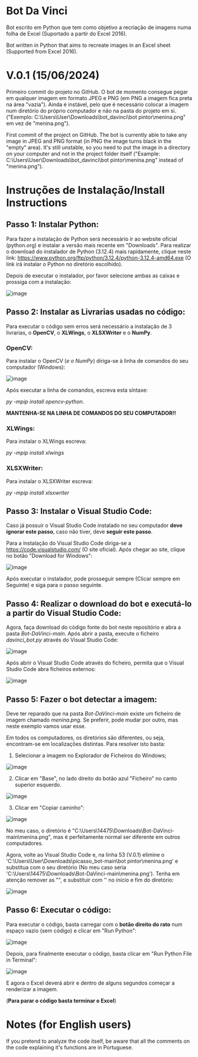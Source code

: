 # Bot Da Vinci
Bot escrito em Python que tem como objetivo a recriação de imagens numa folha de Excel (Suportado a partir do Excel 2016).

Bot written in Python that aims to recreate images in an Excel sheet (Supported from Excel 2016).

# V.0.1 (15/06/2024)

Primeiro commit do projeto no GitHub. O bot de momento consegue pegar em qualquer imagem em formato JPEG e PNG (em PNG a imagem fica preta na área "vazia").
Ainda é instável, pelo que é necessário colocar a imagem num diretório do próprio computador e não na pasta do projeto em si. ("Exemplo: C:\Users\User\Downloads\bot_davinci\bot pintor\menina.png" em vez de "menina.png").

First commit of the project on GitHub. The bot is currently able to take any image in JPEG and PNG format (in PNG the image turns black in the "empty" area).
It's still unstable, so you need to put the image in a directory on your computer and not in the project folder itself ("Example: C:\Users\User\Downloads\bot_davinci\bot pintor\menina.png" instead of "menina.png").

# Instruções de Instalação/Install Instructions

## Passo 1: Instalar Python:

Para fazer a instalação de Python será necessário ir ao website oficial (python.org) e instalar a versão mais recente em "Downloads". Para realizar o download do instalador de Python (3.12.4) mais rapidamente, clique neste link: https://www.python.org/ftp/python/3.12.4/python-3.12.4-amd64.exe (O link irá instalar o Python no diretório escolhido).

Depois de executar o instalador, por favor selecione ambas as caixas e prossiga com a instalação: 

![image](https://github.com/dabrelity1/Bot-DaVinci/assets/147398154/47f250a2-e902-4f6b-ab98-1f4672986754)

## Passo 2: Instalar as Livrarias usadas no código:

Para executar o código sem erros será necessário a instalação de 3 livrarias, o **OpenCV**, o **XLWings**, o **XLSXWriter** e o **NumPy**.

### OpenCV:

Para instalar o OpenCV (*e o NumPy*) diriga-se à linha de comandos do seu computador (Windows):

![image](https://github.com/dabrelity1/Bot-DaVinci/assets/147398154/c94c1d73-8e20-4300-b4b7-e90339208af7)

Após executar a linha de comandos, escreva esta síntaxe:

*py -mpip install opencv-python*.

**MANTENHA-SE NA LINHA DE COMANDOS DO SEU COMPUTADOR!!**

### XLWings:

Para instalar o XLWings escreva:

*py -mpip install xlwings*

### XLSXWriter:

Para instalar o XLSXWriter escreva:

*py -mpip install xlsxwriter*

## Passo 3: Instalar o Visual Studio Code:

Caso já possuir o Visual Studio Code instalado no seu computador **deve ignorar este passo**, caso não tiver, deve **seguir este passo**.

Para a instalação do Visual Studio Code diriga-se a https://code.visualstudio.com/ (O site oficial).
Após chegar ao site, clique no botão "Download for Windows":

![image](https://github.com/dabrelity1/Bot-DaVinci/assets/147398154/70136bf9-7bce-47c8-b9ec-8d38da48029e)

Após executar o instalador, pode prosseguir sempre (Clicar sempre em Seguinte) e siga para o passo seguinte.

## Passo 4: Realizar o download do bot e executá-lo a partir do Visual Studio Code:

Agora, faça download do código fonte do bot neste repositório e abra a pasta *Bot-DaVinci-main*.
Após abrir a pasta, execute o ficheiro *davinci_bot.py* através do Visual Studio Code:

![image](https://github.com/dabrelity1/Bot-DaVinci/assets/147398154/95d656d4-1feb-41cc-bd4f-1f0db0c5f1bd)

Após abrir o Visual Studio Code através do ficheiro, permita que o Visual Studio Code abra ficheiros externos:

![image](https://github.com/dabrelity1/Bot-DaVinci/assets/147398154/54218051-5f23-4ee8-851a-14c2eae38620)

## Passo 5: Fazer o bot detectar a imagem:

Deve ter reparado que na pasta *Bot-DaVinci-main* existe um ficheiro de imagem chamado *menina.png*. Se preferir, pode mudar por outro, mas neste exemplo vamos usar esse.

Em todos os computadores, os diretórios são diferentes, ou seja, encontram-se em localizações distintas. Para resolver isto basta:

1. Selecionar a imagem no Explorador de Ficheiros do Windows;

![image](https://github.com/dabrelity1/Bot-DaVinci/assets/147398154/de8c2c35-428a-475c-a4b8-0289da147cc5)

2. Clicar em "Base", no lado direito do botão azul "Ficheiro" no canto superior esquerdo.

![image](https://github.com/dabrelity1/Bot-DaVinci/assets/147398154/5780c508-b5ed-4ffa-b6f3-c5389b98e2ee)

3. Clicar em "Copiar caminho":

![image](https://github.com/dabrelity1/Bot-DaVinci/assets/147398154/2f6fd934-171b-4ae3-b9c4-bb70d7a659ae)

No meu caso, o diretório é "C:\Users\14475\Downloads\Bot-DaVinci-main\menina.png", mas é perfeitamente normal ser diferente em outros computadores.

Agora, volte ao Visual Studio Code e, na linha 53 (V.0.1) elimine o 'C:\Users\User\Downloads\picasso_bot-main\bot pintor\menina.png' e substitua com o seu diretório (No meu caso seria 'C:\Users\14475\Downloads\Bot-DaVinci-main\menina.png'). Tenha em atenção remover as "", e substituir com '' no início e fim do diretório:

![image](https://github.com/dabrelity1/Bot-DaVinci/assets/147398154/37de383e-e7e2-4e2d-987f-c6d4ee74e5e7)

## Passo 6: Executar o código:

Para executar o código, basta carregar com o **botão direito do rato** num espaço vazio (sem código) e clicar em "Run Python":

![image](https://github.com/dabrelity1/Bot-DaVinci/assets/147398154/85b51841-f739-49fc-8fae-b5c3db63d200)

Depois, para finalmente executar o código, basta clicar em "Run Python File in Terminal":

![image](https://github.com/dabrelity1/Bot-DaVinci/assets/147398154/eec11255-0af8-42a5-9a38-91d50879d50f)

E agora o Excel deverá abrir e dentro de alguns segundos começar a renderizar a imagem.

(**Para parar o código basta terminar o Excel**)

# Notes (for English users)

If you pretend to analyze the code itself, be aware that all the comments on the code explaining it's functions are in Portuguese.
